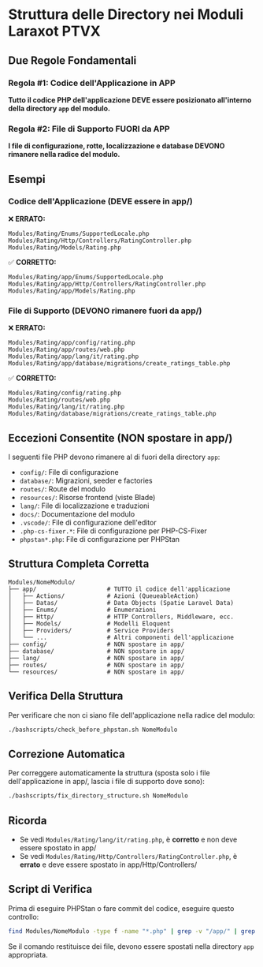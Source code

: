 # Struttura delle Directory nei Moduli Laraxot PTVX

## Due Regole Fondamentali

### Regola #1: Codice dell'Applicazione in APP
**Tutto il codice PHP dell'applicazione DEVE essere posizionato all'interno della directory `app` del modulo.**

### Regola #2: File di Supporto FUORI da APP
**I file di configurazione, rotte, localizzazione e database DEVONO rimanere nella radice del modulo.**

## Esempi

### Codice dell'Applicazione (DEVE essere in app/)

❌ **ERRATO:**
```
Modules/Rating/Enums/SupportedLocale.php
Modules/Rating/Http/Controllers/RatingController.php
Modules/Rating/Models/Rating.php
```

✅ **CORRETTO:**
```
Modules/Rating/app/Enums/SupportedLocale.php
Modules/Rating/app/Http/Controllers/RatingController.php
Modules/Rating/app/Models/Rating.php
```

### File di Supporto (DEVONO rimanere fuori da app/)

❌ **ERRATO:**
```
Modules/Rating/app/config/rating.php
Modules/Rating/app/routes/web.php
Modules/Rating/app/lang/it/rating.php
Modules/Rating/app/database/migrations/create_ratings_table.php
```

✅ **CORRETTO:**
```
Modules/Rating/config/rating.php
Modules/Rating/routes/web.php
Modules/Rating/lang/it/rating.php
Modules/Rating/database/migrations/create_ratings_table.php
```

## Eccezioni Consentite (NON spostare in app/)

I seguenti file PHP devono rimanere al di fuori della directory `app`:

- `config/`: File di configurazione
- `database/`: Migrazioni, seeder e factories
- `routes/`: Route del modulo
- `resources/`: Risorse frontend (viste Blade)
- `lang/`: File di localizzazione e traduzioni
- `docs/`: Documentazione del modulo
- `.vscode/`: File di configurazione dell'editor
- `.php-cs-fixer.*`: File di configurazione per PHP-CS-Fixer
- `phpstan*.php`: File di configurazione per PHPStan

## Struttura Completa Corretta

```
Modules/NomeModulo/
├── app/                    # TUTTO il codice dell'applicazione
│   ├── Actions/            # Azioni (QueueableAction)
│   ├── Datas/              # Data Objects (Spatie Laravel Data)
│   ├── Enums/              # Enumerazioni
│   ├── Http/               # HTTP Controllers, Middleware, ecc.
│   ├── Models/             # Modelli Eloquent
│   ├── Providers/          # Service Providers
│   └── ...                 # Altri componenti dell'applicazione
├── config/                 # NON spostare in app/
├── database/               # NON spostare in app/
├── lang/                   # NON spostare in app/
├── routes/                 # NON spostare in app/
└── resources/              # NON spostare in app/
```

## Verifica Della Struttura

Per verificare che non ci siano file dell'applicazione nella radice del modulo:

```bash
./bashscripts/check_before_phpstan.sh NomeModulo
```

## Correzione Automatica

Per correggere automaticamente la struttura (sposta solo i file dell'applicazione in app/, lascia i file di supporto dove sono):

```bash
./bashscripts/fix_directory_structure.sh NomeModulo
```

## Ricorda

- Se vedi `Modules/Rating/lang/it/rating.php`, è **corretto** e non deve essere spostato in app/
- Se vedi `Modules/Rating/Http/Controllers/RatingController.php`, è **errato** e deve essere spostato in app/Http/Controllers/

## Script di Verifica

Prima di eseguire PHPStan o fare commit del codice, eseguire questo controllo:

```bash
find Modules/NomeModulo -type f -name "*.php" | grep -v "/app/" | grep -v "/config/" | grep -v "/database/" | grep -v "/routes/" | grep -v "/resources/" | grep -v "/docs/"
```

Se il comando restituisce dei file, devono essere spostati nella directory `app` appropriata. 